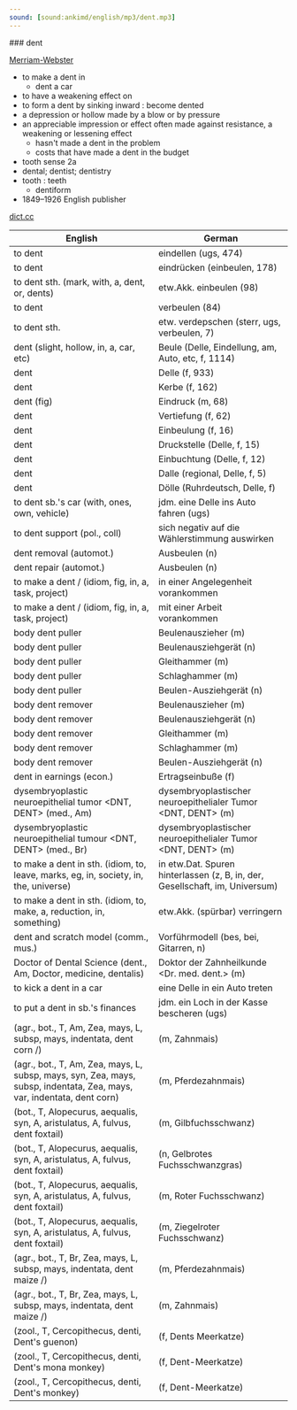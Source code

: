 ```yaml
---
sound: [sound:ankimd/english/mp3/dent.mp3]
---
```


\### dent

[Merriam-Webster](https://www.merriam-webster.com/dictionary/dent)

- to make a dent in
    - dent a car
- to have a weakening effect on
- to form a dent by sinking inward : become dented
- a depression or hollow made by a blow or by pressure
- an appreciable impression or effect often made against resistance, a weakening or lessening effect
    - hasn't made a dent in the problem
    - costs that have made a dent in the budget
- tooth sense 2a
- dental; dentist; dentistry
- tooth : teeth
    - dentiform
- 1849–1926 English publisher

[dict.cc](https://www.dict.cc/dent)

| English        | German       |
| -------------- | ------------ |
| to dent | eindellen (ugs, 474) |
| to dent | eindrücken (einbeulen, 178) |
| to dent sth. (mark, with, a, dent, or, dents) | etw.Akk. einbeulen (98) |
| to dent | verbeulen (84) |
| to dent sth. | etw. verdepschen (sterr, ugs, verbeulen, 7) |
| dent (slight, hollow, in, a, car, etc) | Beule (Delle, Eindellung, am, Auto, etc, f, 1114) |
| dent | Delle (f, 933) |
| dent | Kerbe (f, 162) |
| dent (fig) | Eindruck (m, 68) |
| dent | Vertiefung (f, 62) |
| dent | Einbeulung (f, 16) |
| dent | Druckstelle (Delle, f, 15) |
| dent | Einbuchtung (Delle, f, 12) |
| dent | Dalle (regional, Delle, f, 5) |
| dent | Dölle (Ruhrdeutsch, Delle, f) |
| to dent sb.'s car (with, ones, own, vehicle) | jdm. eine Delle ins Auto fahren (ugs) |
| to dent support (pol., coll) | sich negativ auf die Wählerstimmung auswirken |
| dent removal (automot.) | Ausbeulen (n) |
| dent repair (automot.) | Ausbeulen (n) |
| to make a dent / (idiom, fig, in, a, task, project) | in einer Angelegenheit vorankommen |
| to make a dent / (idiom, fig, in, a, task, project) | mit einer Arbeit vorankommen |
| body dent puller | Beulenauszieher (m) |
| body dent puller | Beulenausziehgerät (n) |
| body dent puller | Gleithammer (m) |
| body dent puller | Schlaghammer (m) |
| body dent puller | Beulen-Ausziehgerät (n) |
| body dent remover | Beulenauszieher (m) |
| body dent remover | Beulenausziehgerät (n) |
| body dent remover | Gleithammer (m) |
| body dent remover | Schlaghammer (m) |
| body dent remover | Beulen-Ausziehgerät (n) |
| dent in earnings (econ.) | Ertragseinbuße (f) |
| dysembryoplastic neuroepithelial tumor <DNT, DENT> (med., Am) | dysembryoplastischer neuroepithelialer Tumor <DNT, DENT> (m) |
| dysembryoplastic neuroepithelial tumour <DNT, DENT> (med., Br) | dysembryoplastischer neuroepithelialer Tumor <DNT, DENT> (m) |
| to make a dent in sth. (idiom, to, leave, marks, eg, in, society, in, the, universe) | in etw.Dat. Spuren hinterlassen (z, B, in, der, Gesellschaft, im, Universum) |
| to make a dent in sth. (idiom, to, make, a, reduction, in, something) | etw.Akk. (spürbar) verringern |
| dent and scratch model (comm., mus.) | Vorführmodell (bes, bei, Gitarren, n) |
| Doctor of Dental Science <DDS> (dent., Am, Doctor, medicine, dentalis) | Doktor der Zahnheilkunde <Dr. med. dent.> (m) |
| to kick a dent in a car | eine Delle in ein Auto treten |
| to put a dent in sb.'s finances | jdm. ein Loch in der Kasse bescheren (ugs) |
|  (agr., bot., T, Am, Zea, mays, L, subsp, mays, indentata, dent corn /) |  (m, Zahnmais) |
|  (agr., bot., T, Am, Zea, mays, L, subsp, mays, syn, Zea, mays, subsp, indentata, Zea, mays, var, indentata, dent corn) |  (m, Pferdezahnmais) |
|  (bot., T, Alopecurus, aequalis, syn, A, aristulatus, A, fulvus, dent foxtail) |  (m, Gilbfuchsschwanz) |
|  (bot., T, Alopecurus, aequalis, syn, A, aristulatus, A, fulvus, dent foxtail) |  (n, Gelbrotes Fuchsschwanzgras) |
|  (bot., T, Alopecurus, aequalis, syn, A, aristulatus, A, fulvus, dent foxtail) |  (m, Roter Fuchsschwanz) |
|  (bot., T, Alopecurus, aequalis, syn, A, aristulatus, A, fulvus, dent foxtail) |  (m, Ziegelroter Fuchsschwanz) |
|  (agr., bot., T, Br, Zea, mays, L, subsp, mays, indentata, dent maize /) |  (m, Pferdezahnmais) |
|  (agr., bot., T, Br, Zea, mays, L, subsp, mays, indentata, dent maize /) |  (m, Zahnmais) |
|  (zool., T, Cercopithecus, denti, Dent's guenon) |  (f, Dents Meerkatze) |
|  (zool., T, Cercopithecus, denti, Dent's mona monkey) |  (f, Dent-Meerkatze) |
|  (zool., T, Cercopithecus, denti, Dent's monkey) |  (f, Dent-Meerkatze) |
